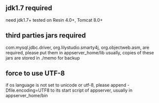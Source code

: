 
## jdk1.7 required ##
need jdk1.7+
	tested on Resin 4.0+, Tomcat 8.0+

## third parties jars required  ##
com.mysql.jdbc.driver,
org.lilystudio.smarty4j,
org.objectweb.asm,
	are required, please put them in appserver_home/lib usually,
	copies of these jars are stored in ./memo for backup

## force to use UTF-8 ##
if os language is not set to unicode or utf-8, 
	please append -Dfile.encoding=UTF8 to its start script of appserver,
	usually in appserver_home/bin
